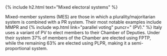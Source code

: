 {% include h2.html text="Mixed electoral systems" %}

Mixed-member systems (MES) are those in which a plurality/majoritarian system is combined with a PR system. Their most notable examples include MMPR and {% include wp.html link="parallel voting" puncr=" (PV)." %} Italy uses a variant of PV to elect members to their Chamber of Deputies. Under their system 37% of members of the Chamber are elected using FPTP, while the remaining 63% are elected using PLPR, making it a semi-proportional system. 